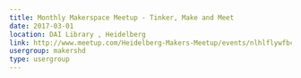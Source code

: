 ```yaml
---
title: Monthly Makerspace Meetup - Tinker, Make and Meet
date: 2017-03-01
location: DAI Library , Heidelberg
link: http://www.meetup.com/Heidelberg-Makers-Meetup/events/nlhlflywfbcb/
usergroup: makershd
type: usergroup
---
```


